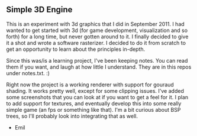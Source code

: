 ## Simple 3D Engine

This is an experiment with 3d graphics that I did in September 2011. I had wanted to get started
with 3d (for game development, visualization and so forth) for a long time, but never gotten around
to it. I finally decided to give it a shot and wrote a software rasterizer. I decided to do it from
scratch to get an opportunity to learn about the principles in-depth.

Since this was/is a learning project, I've been keeping notes. You can read them if you want,
and laugh at how little I understand. They are in this repos under notes.txt. :)

Right now the project is a working renderer with support for gouraud shading. It works pretty well,
except for some clipping issues. I've added some screenshots that you can look at if you want
to get a feel for it. I plan to add support for textures, and eventually develop this into some
really simple game (an fps or something like that). I'm a bit curious about BSP trees, so I'll
probably look into integrating that as well.

 - Emil
 
